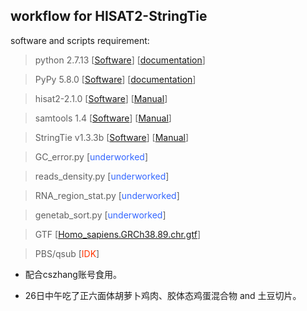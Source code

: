 ## workflow for HISAT2-StringTie

software and scripts requirement:



> python 2.7.13 [[Software](https://www.python.org/)] [[documentation](https://docs.python.org/2/)]

> PyPy 5.8.0 [[Software](http://pypy.org/)] [[documentation](http://doc.pypy.org/en/latest/)]

> hisat2-2.1.0 [[Software](http://ccb.jhu.edu/software/hisat2/index.shtml)] [[Manual](http://ccb.jhu.edu/software/hisat2/manual.shtml)]

> samtools 1.4 [[Software](http://www.htslib.org/)] [[Manual](http://www.htslib.org/doc/samtools-1.4.html)]

> StringTie v1.3.3b [[Software](http://ccb.jhu.edu/software/stringtie/index.shtml)] [[Manual](http://ccb.jhu.edu/software/stringtie/index.shtml?t=manual)]

> GC_error.py [<font color='#3366FF'>underworked</font>]

> reads_density.py [<font color='#3366FF'>underworked</font>]

> RNA\_region\_stat.py [<font color='#3366FF'>underworked</font>]

> genetab_sort.py [<font color='#3366FF'>underworked</font>]

> GTF [[Homo_sapiens.GRCh38.89.chr.gtf](ftp://ftp.ensembl.org/pub/release-89/gtf/homo_sapiens/Homo_sapiens.GRCh38.89.chr.gtf)]

> PBS/qsub [<font color='#FF3300'>IDK</font>]

* 配合cszhang账号食用。

* 26日中午吃了正六面体胡萝卜鸡肉、胶体态鸡蛋混合物 and 土豆切片。

